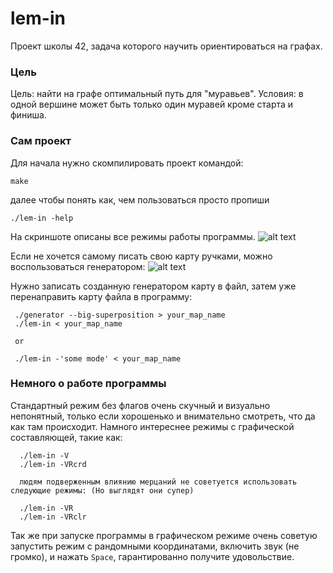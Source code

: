 # lem-in
Проект школы 42, задача которого научить ориентироваться на графах.
### Цель
Цель: найти на графе оптимальный путь для "муравьев".
Условия: в одной вершине может быть только один муравей кроме старта и финиша.
### Сам проект
Для начала нужно скомпилировать проект командой:
```
make
```
далее чтобы понять как, чем пользоваться просто пропиши
```
./lem-in -help
```
На скриншоте описаны все режимы работы программы.
![alt text](https://i.imgur.com/mbdpOJN.png)

Если не хочется самому писать свою карту ручками, можно воспользоваться генератором:
![alt text](https://i.imgur.com/LSXol1h.png)

Нужно записать созданную генератором карту в файл, затем уже перенаправить карту файла в программу:

```
 ./generator --big-superposition > your_map_name
 ./lem-in < your_map_name
 
 or
 
 ./lem-in -'some mode' < your_map_name
```

### Немного о работе программы
Стандартный режим без флагов очень скучный и визуально непонятный, только если хорошенько и внимательно смотреть, что да как там происходит.
Намного интереснее режимы с графической составляющей, такие как:
```
  ./lem-in -V
  ./lem-in -VRcrd
  
  людям подверженным влиянию мерцаний не советуется использовать следующие режимы: (Но выглядят они супер)
  
  ./lem-in -VR
  ./lem-in -VRclr
 ```
 Так же при запуске программы в графическом режиме очень советую запустить режим с рандомными координатами, включить звук (не громко), и нажать ``Space``, гарантированно получите удовольствие.
